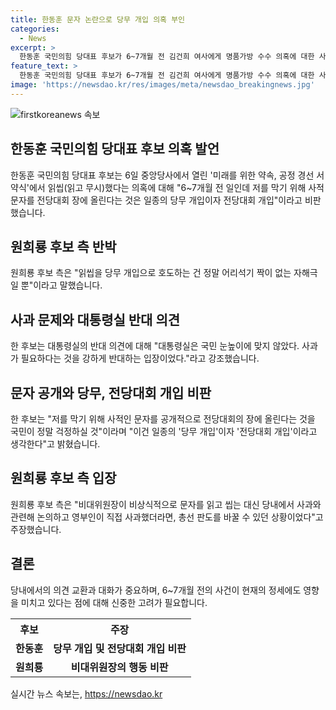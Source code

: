 ```yaml
---
title: 한동훈 문자 논란으로 당무 개입 의혹 부인
categories:
  - News
excerpt: >
  한동훈 국민의힘 당대표 후보가 6~7개월 전 김건희 여사에게 명품가방 수수 의혹에 대한 사과문을 무시한 것에 대한 비판을 받고 있다. 원희룡 후보 측은 한 후보를 비난하며, 당대표로서의 역할에 대한 의문을 제기했다. 두 후보 간의 공방은 계속되고 있으며, 사적인 문자 공개와 당내 개입에 대한 논란도 함께 불거지고 있다.
feature_text: >
  한동훈 국민의힘 당대표 후보가 6~7개월 전 김건희 여사에게 명품가방 수수 의혹에 대한 사과문을 무시한 것에 대한 비판을 받고 있다. 원희룡 후보 측은 한 후보를 비난하며, 당대표로서의 역할에 대한 의문을 제기했다. 두 후보 간의 공방은 계속되고 있으며, 사적인 문자 공개와 당내 개입에 대한 논란도 함께 불거지고 있다.
image: 'https://newsdao.kr/res/images/meta/newsdao_breakingnews.jpg'
---
```


<p><img src="https://newsdao.kr/res/images/meta/newsdao_breakingnews.jpg" alt="firstkoreanews 속보" /></p>

<h2 data-ke-size="size26">한동훈 국민의힘 당대표 후보 의혹 발언</h2>

<p data-ke-size="size16">한동훈 국민의힘 당대표 후보는 6일 중앙당사에서 열린 '미래를 위한 약속, 공정 경선 서약식'에서 읽씹(읽고 무시)했다는 의혹에 대해 "6~7개월 전 일인데 저를 막기 위해 사적 문자를 전당대회 장에 올린다는 것은 일종의 당무 개입이자 전당대회 개입"이라고 비판했습니다.</p>

<h2 data-ke-size="size26">원희룡 후보 측 반박</h2>

<p data-ke-size="size16">원희룡 후보 측은 "읽씹을 당무 개입으로 호도하는 건 정말 어리석기 짝이 없는 자해극일 뿐"이라고 말했습니다.</p>

<h2 data-ke-size="size26">사과 문제와 대통령실 반대 의견</h2>

<p data-ke-size="size16">한 후보는 대통령실의 반대 의견에 대해 "대통령실은 국민 눈높이에 맞지 않았다. 사과가 필요하다는 것을 강하게 반대하는 입장이었다."라고 강조했습니다.</p>

<h2 data-ke-size="size26">문자 공개와 당무, 전당대회 개입 비판</h2>

<p data-ke-size="size16">한 후보는 "저를 막기 위해 사적인 문자를 공개적으로 전당대회의 장에 올린다는 것을 국민이 정말 걱정하실 것"이라며 "이건 일종의 '당무 개입'이자 '전당대회 개입'이라고 생각한다"고 밝혔습니다.</p>

<h2 data-ke-size="size26">원희룡 후보 측 입장</h2>

<p data-ke-size="size16">원희룡 후보 측은 "비대위원장이 비상식적으로 문자를 읽고 씹는 대신 당내에서 사과와 관련해 논의하고 영부인이 직접 사과했더라면, 총선 판도를 바꿀 수 있던 상황이었다"고 주장했습니다.</p>

<h2 data-ke-size="size26">결론</h2>

<p data-ke-size="size16">당내에서의 의견 교환과 대화가 중요하며, 6~7개월 전의 사건이 현재의 정세에도 영향을 미치고 있다는 점에 대해 신중한 고려가 필요합니다.</p>

<table>
    <tr>
        <th>후보</th>
        <th>주장</th>
    </tr>
    <tr>
        <td style="text-align: center; height: 17px;"><b>한동훈</b></td>
        <td style="text-align: center; height: 17px;"><b>당무 개입 및 전당대회 개입 비판</b></td>
    </tr>
    <tr>
        <td style="text-align: center; height: 17px;"><b>원희룡</b></td>
        <td style="text-align: center; height: 17px;"><b>비대위원장의 행동 비판</b></td>
    </tr>
</table>
실시간 뉴스 속보는, <a href="https://newsdao.kr" rel="dofollow">https://newsdao.kr</a>


